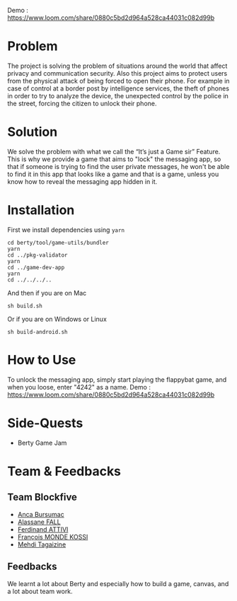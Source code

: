Demo : https://www.loom.com/share/0880c5bd2d964a528ca44031c082d99b

# Problem

The project is solving the problem of situations around the world that affect privacy and communication security. Also this project aims to protect users from the physical attack of being forced to open their phone. For example in case of control at a border post by intelligence services, the theft of phones in order to try to analyze the device, the unexpected control by the police in the street, forcing the citizen to unlock their phone.

# Solution

We solve the problem with what we call the “It’s just a Game sir” Feature. This is why we provide a game that aims to "lock" the messaging app, so that if someone is trying to find the user private messages, he won't be able to find it in this app that looks like a game and that is a game, unless you know how to reveal the messaging app hidden in it.

# Installation

First we install dependencies using `yarn`

```
cd berty/tool/game-utils/bundler
yarn
cd ../pkg-validator
yarn
cd ../game-dev-app
yarn
cd ../../../..
```

And then if you are on Mac

```
sh build.sh
```

Or if you are on Windows or Linux

```
sh build-android.sh
```

# How to Use

To unlock the messaging app, simply start playing the flappybat game, and when you loose, enter "4242" as a name.
Demo : https://www.loom.com/share/0880c5bd2d964a528ca44031c082d99b

# Side-Quests

- Berty Game Jam

# Team & Feedbacks

## Team Blockfive

- [Anca Bursumac](https://github.com/Girlinlegaltech)
- [Alassane FALL](https://github.com/alss77)
- [Ferdinand ATTIVI](https://github.com/specialOne-coder)
- [François MONDE KOSSI](https://github.com/Kossi-Francois)
- [Mehdi Tagaizine](https://github.com/7E2678562852987564757825)

## Feedbacks

We learnt a lot about Berty and especially how to build a game, canvas, and a lot about team work.
